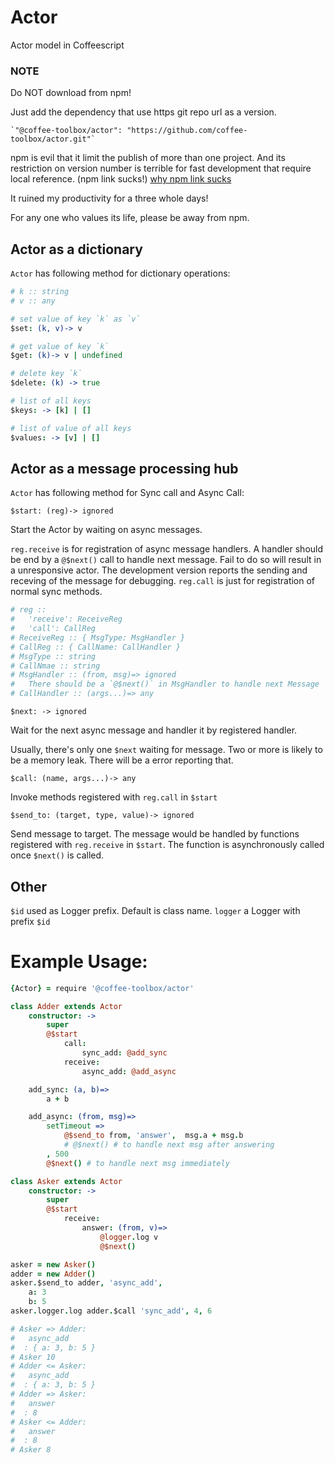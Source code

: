 # Actor
Actor model in Coffeescript

### NOTE
Do NOT download from npm!

Just add the dependency that use https git repo url as a version.

    `"@coffee-toolbox/actor": "https://github.com/coffee-toolbox/actor.git"`

npm is evil that it limit the publish of more than one project.
And its restriction on version number is terrible for fast development that
require local reference. (npm link sucks!)
[why npm link sucks](https://github.com/webpack/webpack/issues/554)

It ruined my productivity for a three whole days!

For any one who values its life, please be away from npm.



## Actor as a dictionary

`Actor` has following method for dictionary operations:

```coffeescript
# k :: string
# v :: any

# set value of key `k` as `v`
$set: (k, v)-> v

# get value of key `k`
$get: (k)-> v | undefined

# delete key `k`
$delete: (k) -> true

# list of all keys
$keys: -> [k] | []

# list of value of all keys
$values: -> [v] | []
```

## Actor as a message processing hub

`Actor` has following method for Sync call and Async Call:

`$start: (reg)-> ignored`

Start the Actor by waiting on async messages.

`reg.receive` is for registration of async message handlers.
A handler should be end by a `@$next()` call to handle next message.
Fail to do so will result in a unresponsive actor. The development
version reports the sending and receving of the message for debugging.
`reg.call` is just for registration of normal sync methods.

```coffeescript
# reg ::
# 	'receive': ReceiveReg
# 	'call': CallReg
# ReceiveReg :: { MsgType: MsgHandler }
# CallReg :: { CallName: CallHandler }
# MsgType :: string
# CallNmae :: string
# MsgHandler :: (from, msg)=> ignored
# 	There should be a `@$next()` in MsgHandler to handle next Message
# CallHandler :: (args...)=> any
```
`$next: -> ignored`

Wait for the next async message and handler it by registered handler.

Usually, there's only one `$next` waiting for message. Two or more is likely
to be a memory leak. There will be a error reporting that.

`$call: (name, args...)-> any`

Invoke methods registered with `reg.call` in `$start`

`$send_to: (target, type, value)-> ignored`

Send message to target.
The message would be handled by functions registered with `reg.receive` in
`$start`. The function is asynchronously called once `$next()` is called.

## Other
`$id` used as Logger prefix. Default is class name.
`logger` a Logger with prefix `$id`

# Example Usage:

```coffeescript
{Actor} = require '@coffee-toolbox/actor'

class Adder extends Actor
	constructor: ->
		super
		@$start
			call:
				sync_add: @add_sync
			receive:
				async_add: @add_async

	add_sync: (a, b)=>
		a + b

	add_async: (from, msg)=>
		setTimeout =>
			@$send_to from, 'answer',  msg.a + msg.b
			# @$next() # to handle next msg after answering
		, 500
		@$next() # to handle next msg immediately

class Asker extends Actor
	constructor: ->
		super
		@$start
			receive:
				answer: (from, v)=>
					@logger.log v
					@$next()

asker = new Asker()
adder = new Adder()
asker.$send_to adder, 'async_add',
	a: 3
	b: 5
asker.logger.log adder.$call 'sync_add', 4, 6

# Asker => Adder:
#   async_add
#  : { a: 3, b: 5 }
# Asker 10
# Adder <= Asker:
#   async_add
#  : { a: 3, b: 5 }
# Adder => Asker:
#   answer
#  : 8
# Asker <= Adder:
#   answer
#  : 8
# Asker 8
```
